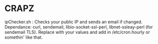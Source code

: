 # CRAPZ

ipChecker.sh : Checks your public IP and sends an email if changed. Dependance: curl, sendemail, libio-socket-ssl-perl, libnet-ssleay-perl (for sendemail TLS). Replace with your values and add in /etc/cron.hourly or somethin' like that.
